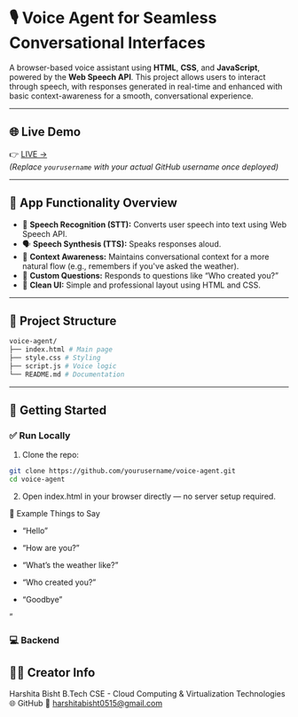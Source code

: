 # 🎙️ Voice Agent for Seamless Conversational Interfaces

A browser-based voice assistant using **HTML**, **CSS**, and **JavaScript**, powered by the **Web Speech API**. This project allows users to interact through speech, with responses generated in real-time and enhanced with basic context-awareness for a smooth, conversational experience.

---

## 🌐 Live Demo

👉 [LIVE -> ](https://stunning-bubblegum-70be6a.netlify.app/)  
*(Replace `yourusername` with your actual GitHub username once deployed)*

---

## 🧠 App Functionality Overview

- 🎤 **Speech Recognition (STT):** Converts user speech into text using Web Speech API.
- 🗣️ **Speech Synthesis (TTS):** Speaks responses aloud.
- 🧠 **Context Awareness:** Maintains conversational context for a more natural flow (e.g., remembers if you've asked the weather).
- 🙋 **Custom Questions:** Responds to questions like “Who created you?”
- 🎨 **Clean UI:** Simple and professional layout using HTML and CSS.

---

## 📁 Project Structure
```bash
voice-agent/
├── index.html # Main page
├── style.css # Styling
├── script.js # Voice logic
└── README.md # Documentation
```

---

## 🚀 Getting Started

### ✅ Run Locally

1. Clone the repo:
```bash
git clone https://github.com/yourusername/voice-agent.git
cd voice-agent
```
2. Open index.html in your browser directly — no server setup required.

🧪 Example Things to Say
- “Hello”

- “How are you?”

- “What’s the weather like?”

- “Who created you?”

- “Goodbye”


”

### 💻 Backend 



## 🙋‍♀️ Creator Info
Harshita Bisht
B.Tech CSE - Cloud Computing & Virtualization Technologies
🌐 GitHub
📧 harshitabisht0515@gmail.com


